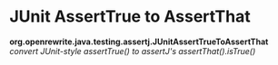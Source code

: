 # JUnit AssertTrue to AssertThat

**org.openrewrite.java.testing.assertj.JUnitAssertTrueToAssertThat**  
_convert JUnit-style assertTrue\(\) to assertJ's assertThat\(\).isTrue\(\)_

